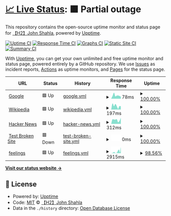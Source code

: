 # [📈 Live Status](https://H2JohnShahla.github.io/uptimeaa): <!--live status--> **🟧 Partial outage**

This repository contains the open-source uptime monitor and status page for [【H2】John Shahla](https://H2JohnShahla.github.io/uptimeaa), powered by [Upptime](https://github.com/upptime/upptime).

[![Uptime CI](https://github.com/H2JohnShahla/uptimeaa/workflows/Uptime%20CI/badge.svg)](https://github.com/H2JohnShahla/uptimeaa/actions?query=workflow%3A%22Uptime+CI%22)
[![Response Time CI](https://github.com/H2JohnShahla/uptimeaa/workflows/Response%20Time%20CI/badge.svg)](https://github.com/H2JohnShahla/uptimeaa/actions?query=workflow%3A%22Response+Time+CI%22)
[![Graphs CI](https://github.com/H2JohnShahla/uptimeaa/workflows/Graphs%20CI/badge.svg)](https://github.com/H2JohnShahla/uptimeaa/actions?query=workflow%3A%22Graphs+CI%22)
[![Static Site CI](https://github.com/H2JohnShahla/uptimeaa/workflows/Static%20Site%20CI/badge.svg)](https://github.com/H2JohnShahla/uptimeaa/actions?query=workflow%3A%22Static+Site+CI%22)
[![Summary CI](https://github.com/H2JohnShahla/uptimeaa/workflows/Summary%20CI/badge.svg)](https://github.com/H2JohnShahla/uptimeaa/actions?query=workflow%3A%22Summary+CI%22)

With [Upptime](https://upptime.js.org), you can get your own unlimited and free uptime monitor and status page, powered entirely by a GitHub repository. We use [Issues](https://github.com/H2JohnShahla/uptimeaa/issues) as incident reports, [Actions](https://github.com/H2JohnShahla/uptimeaa/actions) as uptime monitors, and [Pages](https://H2JohnShahla.github.io/uptimeaa) for the status page.

<!--start: status pages-->
<!-- This summary is generated by Upptime (https://github.com/upptime/upptime) -->
<!-- Do not edit this manually, your changes will be overwritten -->
<!-- prettier-ignore -->
| URL | Status | History | Response Time | Uptime |
| --- | ------ | ------- | ------------- | ------ |
| <img alt="" src="https://favicons.githubusercontent.com/www.google.com" height="13"> [Google](https://www.google.com) | 🟩 Up | [google.yml](https://github.com/H2JohnShahla/uptimaa/commits/HEAD/history/google.yml) | <details><summary><img alt="Response time graph" src="./graphs/google/response-time-week.png" height="20"> 78ms</summary><br><a href="https://H2JohnShahla.github.io/uptimaa/history/google"><img alt="Response time 120" src="https://img.shields.io/endpoint?url=https%3A%2F%2Fraw.githubusercontent.com%2FH2JohnShahla%2Fuptimaa%2FHEAD%2Fapi%2Fgoogle%2Fresponse-time.json"></a><br><a href="https://H2JohnShahla.github.io/uptimaa/history/google"><img alt="24-hour response time 50" src="https://img.shields.io/endpoint?url=https%3A%2F%2Fraw.githubusercontent.com%2FH2JohnShahla%2Fuptimaa%2FHEAD%2Fapi%2Fgoogle%2Fresponse-time-day.json"></a><br><a href="https://H2JohnShahla.github.io/uptimaa/history/google"><img alt="7-day response time 78" src="https://img.shields.io/endpoint?url=https%3A%2F%2Fraw.githubusercontent.com%2FH2JohnShahla%2Fuptimaa%2FHEAD%2Fapi%2Fgoogle%2Fresponse-time-week.json"></a><br><a href="https://H2JohnShahla.github.io/uptimaa/history/google"><img alt="30-day response time 91" src="https://img.shields.io/endpoint?url=https%3A%2F%2Fraw.githubusercontent.com%2FH2JohnShahla%2Fuptimaa%2FHEAD%2Fapi%2Fgoogle%2Fresponse-time-month.json"></a><br><a href="https://H2JohnShahla.github.io/uptimaa/history/google"><img alt="1-year response time 120" src="https://img.shields.io/endpoint?url=https%3A%2F%2Fraw.githubusercontent.com%2FH2JohnShahla%2Fuptimaa%2FHEAD%2Fapi%2Fgoogle%2Fresponse-time-year.json"></a></details> | <details><summary><a href="https://H2JohnShahla.github.io/uptimaa/history/google">100.00%</a></summary><a href="https://H2JohnShahla.github.io/uptimaa/history/google"><img alt="All-time uptime 100.00%" src="https://img.shields.io/endpoint?url=https%3A%2F%2Fraw.githubusercontent.com%2FH2JohnShahla%2Fuptimaa%2FHEAD%2Fapi%2Fgoogle%2Fuptime.json"></a><br><a href="https://H2JohnShahla.github.io/uptimaa/history/google"><img alt="24-hour uptime 100.00%" src="https://img.shields.io/endpoint?url=https%3A%2F%2Fraw.githubusercontent.com%2FH2JohnShahla%2Fuptimaa%2FHEAD%2Fapi%2Fgoogle%2Fuptime-day.json"></a><br><a href="https://H2JohnShahla.github.io/uptimaa/history/google"><img alt="7-day uptime 100.00%" src="https://img.shields.io/endpoint?url=https%3A%2F%2Fraw.githubusercontent.com%2FH2JohnShahla%2Fuptimaa%2FHEAD%2Fapi%2Fgoogle%2Fuptime-week.json"></a><br><a href="https://H2JohnShahla.github.io/uptimaa/history/google"><img alt="30-day uptime 100.00%" src="https://img.shields.io/endpoint?url=https%3A%2F%2Fraw.githubusercontent.com%2FH2JohnShahla%2Fuptimaa%2FHEAD%2Fapi%2Fgoogle%2Fuptime-month.json"></a><br><a href="https://H2JohnShahla.github.io/uptimaa/history/google"><img alt="1-year uptime 100.00%" src="https://img.shields.io/endpoint?url=https%3A%2F%2Fraw.githubusercontent.com%2FH2JohnShahla%2Fuptimaa%2FHEAD%2Fapi%2Fgoogle%2Fuptime-year.json"></a></details>
| <img alt="" src="https://favicons.githubusercontent.com/en.wikipedia.org" height="13"> [Wikipedia](https://en.wikipedia.org) | 🟩 Up | [wikipedia.yml](https://github.com/H2JohnShahla/uptimaa/commits/HEAD/history/wikipedia.yml) | <details><summary><img alt="Response time graph" src="./graphs/wikipedia/response-time-week.png" height="20"> 197ms</summary><br><a href="https://H2JohnShahla.github.io/uptimaa/history/wikipedia"><img alt="Response time 199" src="https://img.shields.io/endpoint?url=https%3A%2F%2Fraw.githubusercontent.com%2FH2JohnShahla%2Fuptimaa%2FHEAD%2Fapi%2Fwikipedia%2Fresponse-time.json"></a><br><a href="https://H2JohnShahla.github.io/uptimaa/history/wikipedia"><img alt="24-hour response time 176" src="https://img.shields.io/endpoint?url=https%3A%2F%2Fraw.githubusercontent.com%2FH2JohnShahla%2Fuptimaa%2FHEAD%2Fapi%2Fwikipedia%2Fresponse-time-day.json"></a><br><a href="https://H2JohnShahla.github.io/uptimaa/history/wikipedia"><img alt="7-day response time 197" src="https://img.shields.io/endpoint?url=https%3A%2F%2Fraw.githubusercontent.com%2FH2JohnShahla%2Fuptimaa%2FHEAD%2Fapi%2Fwikipedia%2Fresponse-time-week.json"></a><br><a href="https://H2JohnShahla.github.io/uptimaa/history/wikipedia"><img alt="30-day response time 212" src="https://img.shields.io/endpoint?url=https%3A%2F%2Fraw.githubusercontent.com%2FH2JohnShahla%2Fuptimaa%2FHEAD%2Fapi%2Fwikipedia%2Fresponse-time-month.json"></a><br><a href="https://H2JohnShahla.github.io/uptimaa/history/wikipedia"><img alt="1-year response time 199" src="https://img.shields.io/endpoint?url=https%3A%2F%2Fraw.githubusercontent.com%2FH2JohnShahla%2Fuptimaa%2FHEAD%2Fapi%2Fwikipedia%2Fresponse-time-year.json"></a></details> | <details><summary><a href="https://H2JohnShahla.github.io/uptimaa/history/wikipedia">100.00%</a></summary><a href="https://H2JohnShahla.github.io/uptimaa/history/wikipedia"><img alt="All-time uptime 100.00%" src="https://img.shields.io/endpoint?url=https%3A%2F%2Fraw.githubusercontent.com%2FH2JohnShahla%2Fuptimaa%2FHEAD%2Fapi%2Fwikipedia%2Fuptime.json"></a><br><a href="https://H2JohnShahla.github.io/uptimaa/history/wikipedia"><img alt="24-hour uptime 100.00%" src="https://img.shields.io/endpoint?url=https%3A%2F%2Fraw.githubusercontent.com%2FH2JohnShahla%2Fuptimaa%2FHEAD%2Fapi%2Fwikipedia%2Fuptime-day.json"></a><br><a href="https://H2JohnShahla.github.io/uptimaa/history/wikipedia"><img alt="7-day uptime 100.00%" src="https://img.shields.io/endpoint?url=https%3A%2F%2Fraw.githubusercontent.com%2FH2JohnShahla%2Fuptimaa%2FHEAD%2Fapi%2Fwikipedia%2Fuptime-week.json"></a><br><a href="https://H2JohnShahla.github.io/uptimaa/history/wikipedia"><img alt="30-day uptime 100.00%" src="https://img.shields.io/endpoint?url=https%3A%2F%2Fraw.githubusercontent.com%2FH2JohnShahla%2Fuptimaa%2FHEAD%2Fapi%2Fwikipedia%2Fuptime-month.json"></a><br><a href="https://H2JohnShahla.github.io/uptimaa/history/wikipedia"><img alt="1-year uptime 100.00%" src="https://img.shields.io/endpoint?url=https%3A%2F%2Fraw.githubusercontent.com%2FH2JohnShahla%2Fuptimaa%2FHEAD%2Fapi%2Fwikipedia%2Fuptime-year.json"></a></details>
| <img alt="" src="https://favicons.githubusercontent.com/news.ycombinator.com" height="13"> [Hacker News](https://news.ycombinator.com) | 🟩 Up | [hacker-news.yml](https://github.com/H2JohnShahla/uptimaa/commits/HEAD/history/hacker-news.yml) | <details><summary><img alt="Response time graph" src="./graphs/hacker-news/response-time-week.png" height="20"> 312ms</summary><br><a href="https://H2JohnShahla.github.io/uptimaa/history/hacker-news"><img alt="Response time 223" src="https://img.shields.io/endpoint?url=https%3A%2F%2Fraw.githubusercontent.com%2FH2JohnShahla%2Fuptimaa%2FHEAD%2Fapi%2Fhacker-news%2Fresponse-time.json"></a><br><a href="https://H2JohnShahla.github.io/uptimaa/history/hacker-news"><img alt="24-hour response time 461" src="https://img.shields.io/endpoint?url=https%3A%2F%2Fraw.githubusercontent.com%2FH2JohnShahla%2Fuptimaa%2FHEAD%2Fapi%2Fhacker-news%2Fresponse-time-day.json"></a><br><a href="https://H2JohnShahla.github.io/uptimaa/history/hacker-news"><img alt="7-day response time 312" src="https://img.shields.io/endpoint?url=https%3A%2F%2Fraw.githubusercontent.com%2FH2JohnShahla%2Fuptimaa%2FHEAD%2Fapi%2Fhacker-news%2Fresponse-time-week.json"></a><br><a href="https://H2JohnShahla.github.io/uptimaa/history/hacker-news"><img alt="30-day response time 216" src="https://img.shields.io/endpoint?url=https%3A%2F%2Fraw.githubusercontent.com%2FH2JohnShahla%2Fuptimaa%2FHEAD%2Fapi%2Fhacker-news%2Fresponse-time-month.json"></a><br><a href="https://H2JohnShahla.github.io/uptimaa/history/hacker-news"><img alt="1-year response time 223" src="https://img.shields.io/endpoint?url=https%3A%2F%2Fraw.githubusercontent.com%2FH2JohnShahla%2Fuptimaa%2FHEAD%2Fapi%2Fhacker-news%2Fresponse-time-year.json"></a></details> | <details><summary><a href="https://H2JohnShahla.github.io/uptimaa/history/hacker-news">100.00%</a></summary><a href="https://H2JohnShahla.github.io/uptimaa/history/hacker-news"><img alt="All-time uptime 99.99%" src="https://img.shields.io/endpoint?url=https%3A%2F%2Fraw.githubusercontent.com%2FH2JohnShahla%2Fuptimaa%2FHEAD%2Fapi%2Fhacker-news%2Fuptime.json"></a><br><a href="https://H2JohnShahla.github.io/uptimaa/history/hacker-news"><img alt="24-hour uptime 100.00%" src="https://img.shields.io/endpoint?url=https%3A%2F%2Fraw.githubusercontent.com%2FH2JohnShahla%2Fuptimaa%2FHEAD%2Fapi%2Fhacker-news%2Fuptime-day.json"></a><br><a href="https://H2JohnShahla.github.io/uptimaa/history/hacker-news"><img alt="7-day uptime 100.00%" src="https://img.shields.io/endpoint?url=https%3A%2F%2Fraw.githubusercontent.com%2FH2JohnShahla%2Fuptimaa%2FHEAD%2Fapi%2Fhacker-news%2Fuptime-week.json"></a><br><a href="https://H2JohnShahla.github.io/uptimaa/history/hacker-news"><img alt="30-day uptime 99.92%" src="https://img.shields.io/endpoint?url=https%3A%2F%2Fraw.githubusercontent.com%2FH2JohnShahla%2Fuptimaa%2FHEAD%2Fapi%2Fhacker-news%2Fuptime-month.json"></a><br><a href="https://H2JohnShahla.github.io/uptimaa/history/hacker-news"><img alt="1-year uptime 99.99%" src="https://img.shields.io/endpoint?url=https%3A%2F%2Fraw.githubusercontent.com%2FH2JohnShahla%2Fuptimaa%2FHEAD%2Fapi%2Fhacker-news%2Fuptime-year.json"></a></details>
| <img alt="" src="https://favicons.githubusercontent.com/thissitedoesnotexist.koj.co" height="13"> [Test Broken Site](https://thissitedoesnotexist.koj.co) | 🟥 Down | [test-broken-site.yml](https://github.com/H2JohnShahla/uptimaa/commits/HEAD/history/test-broken-site.yml) | <details><summary><img alt="Response time graph" src="./graphs/test-broken-site/response-time-week.png" height="20"> 0ms</summary><br><a href="https://H2JohnShahla.github.io/uptimaa/history/test-broken-site"><img alt="Response time 0" src="https://img.shields.io/endpoint?url=https%3A%2F%2Fraw.githubusercontent.com%2FH2JohnShahla%2Fuptimaa%2FHEAD%2Fapi%2Ftest-broken-site%2Fresponse-time.json"></a><br><a href="https://H2JohnShahla.github.io/uptimaa/history/test-broken-site"><img alt="24-hour response time 0" src="https://img.shields.io/endpoint?url=https%3A%2F%2Fraw.githubusercontent.com%2FH2JohnShahla%2Fuptimaa%2FHEAD%2Fapi%2Ftest-broken-site%2Fresponse-time-day.json"></a><br><a href="https://H2JohnShahla.github.io/uptimaa/history/test-broken-site"><img alt="7-day response time 0" src="https://img.shields.io/endpoint?url=https%3A%2F%2Fraw.githubusercontent.com%2FH2JohnShahla%2Fuptimaa%2FHEAD%2Fapi%2Ftest-broken-site%2Fresponse-time-week.json"></a><br><a href="https://H2JohnShahla.github.io/uptimaa/history/test-broken-site"><img alt="30-day response time 0" src="https://img.shields.io/endpoint?url=https%3A%2F%2Fraw.githubusercontent.com%2FH2JohnShahla%2Fuptimaa%2FHEAD%2Fapi%2Ftest-broken-site%2Fresponse-time-month.json"></a><br><a href="https://H2JohnShahla.github.io/uptimaa/history/test-broken-site"><img alt="1-year response time 0" src="https://img.shields.io/endpoint?url=https%3A%2F%2Fraw.githubusercontent.com%2FH2JohnShahla%2Fuptimaa%2FHEAD%2Fapi%2Ftest-broken-site%2Fresponse-time-year.json"></a></details> | <details><summary><a href="https://H2JohnShahla.github.io/uptimaa/history/test-broken-site">100.00%</a></summary><a href="https://H2JohnShahla.github.io/uptimaa/history/test-broken-site"><img alt="All-time uptime 100.00%" src="https://img.shields.io/endpoint?url=https%3A%2F%2Fraw.githubusercontent.com%2FH2JohnShahla%2Fuptimaa%2FHEAD%2Fapi%2Ftest-broken-site%2Fuptime.json"></a><br><a href="https://H2JohnShahla.github.io/uptimaa/history/test-broken-site"><img alt="24-hour uptime 100.00%" src="https://img.shields.io/endpoint?url=https%3A%2F%2Fraw.githubusercontent.com%2FH2JohnShahla%2Fuptimaa%2FHEAD%2Fapi%2Ftest-broken-site%2Fuptime-day.json"></a><br><a href="https://H2JohnShahla.github.io/uptimaa/history/test-broken-site"><img alt="7-day uptime 100.00%" src="https://img.shields.io/endpoint?url=https%3A%2F%2Fraw.githubusercontent.com%2FH2JohnShahla%2Fuptimaa%2FHEAD%2Fapi%2Ftest-broken-site%2Fuptime-week.json"></a><br><a href="https://H2JohnShahla.github.io/uptimaa/history/test-broken-site"><img alt="30-day uptime 100.00%" src="https://img.shields.io/endpoint?url=https%3A%2F%2Fraw.githubusercontent.com%2FH2JohnShahla%2Fuptimaa%2FHEAD%2Fapi%2Ftest-broken-site%2Fuptime-month.json"></a><br><a href="https://H2JohnShahla.github.io/uptimaa/history/test-broken-site"><img alt="1-year uptime 100.00%" src="https://img.shields.io/endpoint?url=https%3A%2F%2Fraw.githubusercontent.com%2FH2JohnShahla%2Fuptimaa%2FHEAD%2Fapi%2Ftest-broken-site%2Fuptime-year.json"></a></details>
| <img alt="" src="https://favicons.githubusercontent.com/feelingsbotv2.h2johnshahla.repl.co" height="13"> [feelings](https://feelingsbotv2.h2johnshahla.repl.co) | 🟩 Up | [feelings.yml](https://github.com/H2JohnShahla/uptimaa/commits/HEAD/history/feelings.yml) | <details><summary><img alt="Response time graph" src="./graphs/feelings/response-time-week.png" height="20"> 2915ms</summary><br><a href="https://H2JohnShahla.github.io/uptimaa/history/feelings"><img alt="Response time 1122" src="https://img.shields.io/endpoint?url=https%3A%2F%2Fraw.githubusercontent.com%2FH2JohnShahla%2Fuptimaa%2FHEAD%2Fapi%2Ffeelings%2Fresponse-time.json"></a><br><a href="https://H2JohnShahla.github.io/uptimaa/history/feelings"><img alt="24-hour response time 6276" src="https://img.shields.io/endpoint?url=https%3A%2F%2Fraw.githubusercontent.com%2FH2JohnShahla%2Fuptimaa%2FHEAD%2Fapi%2Ffeelings%2Fresponse-time-day.json"></a><br><a href="https://H2JohnShahla.github.io/uptimaa/history/feelings"><img alt="7-day response time 2915" src="https://img.shields.io/endpoint?url=https%3A%2F%2Fraw.githubusercontent.com%2FH2JohnShahla%2Fuptimaa%2FHEAD%2Fapi%2Ffeelings%2Fresponse-time-week.json"></a><br><a href="https://H2JohnShahla.github.io/uptimaa/history/feelings"><img alt="30-day response time 2022" src="https://img.shields.io/endpoint?url=https%3A%2F%2Fraw.githubusercontent.com%2FH2JohnShahla%2Fuptimaa%2FHEAD%2Fapi%2Ffeelings%2Fresponse-time-month.json"></a><br><a href="https://H2JohnShahla.github.io/uptimaa/history/feelings"><img alt="1-year response time 1122" src="https://img.shields.io/endpoint?url=https%3A%2F%2Fraw.githubusercontent.com%2FH2JohnShahla%2Fuptimaa%2FHEAD%2Fapi%2Ffeelings%2Fresponse-time-year.json"></a></details> | <details><summary><a href="https://H2JohnShahla.github.io/uptimaa/history/feelings">98.56%</a></summary><a href="https://H2JohnShahla.github.io/uptimaa/history/feelings"><img alt="All-time uptime 99.45%" src="https://img.shields.io/endpoint?url=https%3A%2F%2Fraw.githubusercontent.com%2FH2JohnShahla%2Fuptimaa%2FHEAD%2Fapi%2Ffeelings%2Fuptime.json"></a><br><a href="https://H2JohnShahla.github.io/uptimaa/history/feelings"><img alt="24-hour uptime 93.32%" src="https://img.shields.io/endpoint?url=https%3A%2F%2Fraw.githubusercontent.com%2FH2JohnShahla%2Fuptimaa%2FHEAD%2Fapi%2Ffeelings%2Fuptime-day.json"></a><br><a href="https://H2JohnShahla.github.io/uptimaa/history/feelings"><img alt="7-day uptime 98.56%" src="https://img.shields.io/endpoint?url=https%3A%2F%2Fraw.githubusercontent.com%2FH2JohnShahla%2Fuptimaa%2FHEAD%2Fapi%2Ffeelings%2Fuptime-week.json"></a><br><a href="https://H2JohnShahla.github.io/uptimaa/history/feelings"><img alt="30-day uptime 98.83%" src="https://img.shields.io/endpoint?url=https%3A%2F%2Fraw.githubusercontent.com%2FH2JohnShahla%2Fuptimaa%2FHEAD%2Fapi%2Ffeelings%2Fuptime-month.json"></a><br><a href="https://H2JohnShahla.github.io/uptimaa/history/feelings"><img alt="1-year uptime 99.45%" src="https://img.shields.io/endpoint?url=https%3A%2F%2Fraw.githubusercontent.com%2FH2JohnShahla%2Fuptimaa%2FHEAD%2Fapi%2Ffeelings%2Fuptime-year.json"></a></details>

<!--end: status pages-->

[**Visit our status website →**](https://H2JohnShahla.github.io/uptimeaa)

## 📄 License

- Powered by: [Upptime](https://github.com/upptime/upptime)
- Code: [MIT](./LICENSE) © [【H2】John Shahla](https://H2JohnShahla.github.io/uptimeaa)
- Data in the `./history` directory: [Open Database License](https://opendatacommons.org/licenses/odbl/1-0/)
